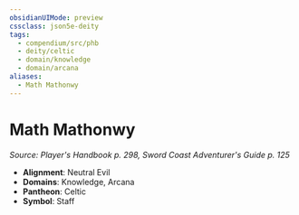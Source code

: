 ```yaml
---
obsidianUIMode: preview
cssclass: json5e-deity
tags:
  - compendium/src/phb
  - deity/celtic
  - domain/knowledge
  - domain/arcana
aliases:
  - Math Mathonwy
---
```

# Math Mathonwy
*Source: Player's Handbook p. 298, Sword Coast Adventurer's Guide p. 125* 

- **Alignment**: Neutral Evil
- **Domains**: Knowledge, Arcana
- **Pantheon**: Celtic
- **Symbol**: Staff
